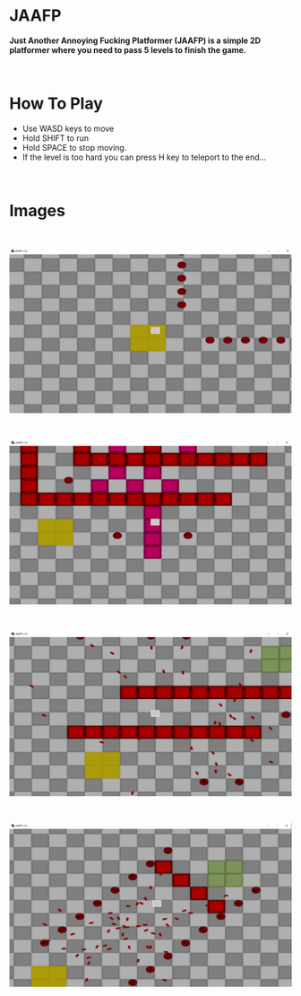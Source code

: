   



# JAAFP

<b>Just Another Annoying Fucking Platformer (JAAFP) is a simple 2D platformer where you need to pass 5 levels to finish the game.</b> 


<br>


# How To Play

- Use WASD keys to move
- Hold SHIFT to run
- Hold SPACE to stop moving.
- If the level is too hard you can press H key to teleport to the end...


<br>


# Images

<br>

![image was not loaded](./repo_images/1.png)

<br>

![image was not loaded](./repo_images/2.png)

<br>

![image was not loaded](./repo_images/3.png)

<br>

![image was not loaded](./repo_images/4.png)



